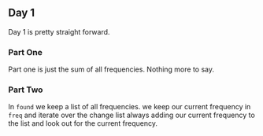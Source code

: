 ## Day 1
Day 1 is pretty straight forward.

### Part One

Part one is just the sum of all frequencies. Nothing more to say.

### Part Two
In `found` we keep a list of all frequencies.
we keep our current frequency in `freq` and iterate over the change list
always adding our current frequency to the list and look out for the
current frequency.

